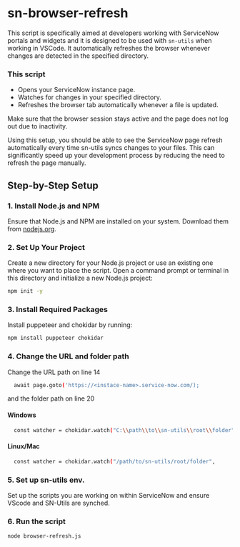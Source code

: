 # sn-browser-refresh

This script is specifically aimed at developers working with ServiceNow portals and widgets and it is designed to be used with `sn-utils` when working in VSCode. It automatically refreshes the browser whenever changes  are detected in the specified directory.

### This script

- Opens your ServiceNow instance page.
- Watches for changes in your specified directory.
- Refreshes the browser tab automatically whenever a file is updated.


Make sure that the browser session stays active and the page does not log out due to inactivity.

Using this setup, you should be able to see the ServiceNow page refresh automatically every time sn-utils syncs changes to your files. This can significantly speed up your development process by reducing the need to refresh the page manually.

## Step-by-Step Setup

### 1. Install Node.js and NPM
Ensure that Node.js and NPM are installed on your system. Download them from [nodejs.org](https://nodejs.org).

### 2. Set Up Your Project
Create a new directory for your Node.js project or use an existing one where you want to place the script. Open a command prompt or terminal in this directory and initialize a new Node.js project:

```bash
npm init -y
```

### 3. Install Required Packages
Install puppeteer and chokidar by running:

```bash
npm install puppeteer chokidar

```

### 4. Change the URL and folder path
Change the URL path on line 14
```bash
  await page.goto('https://<instace-name>.service-now.com/);
```
and the folder path on line 20

#### Windows
```bash
  const watcher = chokidar.watch("C:\\path\\to\\sn-utils\\root\\folder",
```

#### Linux/Mac
```bash
  const watcher = chokidar.watch("/path/to/sn-utils/root/folder",
```

### 5. Set up sn-utils env.
Set up the scripts you are working on within ServiceNow and ensure VScode and SN-Utils are synched.

### 6. Run the script
```bash
node browser-refresh.js

```
